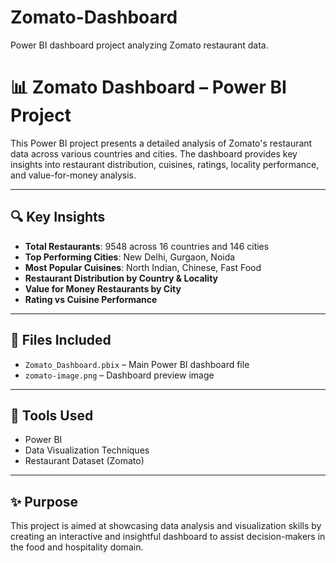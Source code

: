 # Zomato-Dashboard
Power BI dashboard project analyzing Zomato restaurant data.

# 📊 Zomato Dashboard – Power BI Project

This Power BI project presents a detailed analysis of Zomato's restaurant data across various countries and cities. The dashboard provides key insights into restaurant distribution, cuisines, ratings, locality performance, and value-for-money analysis.

---

## 🔍 Key Insights

- **Total Restaurants**: 9548 across 16 countries and 146 cities
- **Top Performing Cities**: New Delhi, Gurgaon, Noida
- **Most Popular Cuisines**: North Indian, Chinese, Fast Food
- **Restaurant Distribution by Country & Locality**
- **Value for Money Restaurants by City**
- **Rating vs Cuisine Performance**

---

## 📁 Files Included

- `Zomato_Dashboard.pbix` – Main Power BI dashboard file
- `zomato-image.png` – Dashboard preview image

---

## 📌 Tools Used

- Power BI
- Data Visualization Techniques
- Restaurant Dataset (Zomato)

---

## ✨ Purpose

This project is aimed at showcasing data analysis and visualization skills by creating an interactive and insightful dashboard to assist decision-makers in the food and hospitality domain.

